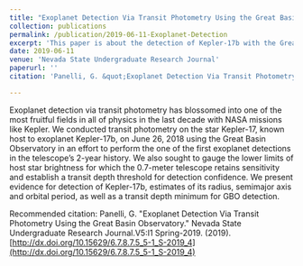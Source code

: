 ```yaml
---
title: "Exoplanet Detection Via Transit Photometry Using the Great Basin Observatory"
collection: publications
permalink: /publication/2019-06-11-Exoplanet-Detection
excerpt: 'This paper is about the detection of Kepler-17b with the Great Basin Observatory.'
date: 2019-06-11
venue: 'Nevada State Undergraduate Research Journal'
paperurl: ''
citation: 'Panelli, G. &quot;Exoplanet Detection Via Transit Photometry Using the Great Basin Observatory.&quot; <i>Nevada State Undergraduate Research Journal</i>.V5:I1 Spring-2019. (2019). http://dx.doi.org/10.15629/6.7.8.7.5_5-1_S-2019_4 '

---
```

Exoplanet detection via transit photometry has blossomed into one of the most fruitful fields in all of physics in the last decade with NASA missions like Kepler. We conducted transit photometry on the star Kepler-17, known host to exoplanet Kepler-17b, on June 26, 2018 using the Great Basin Observatory in an effort to perform the one of the first exoplanet detections in the telescope’s 2-year history. We also sought to gauge the lower limits of host star brightness for which the 0.7-meter telescope retains sensitivity and establish a transit depth threshold for detection confidence. We present evidence for detection of Kepler-17b, estimates of its radius, semimajor axis and
orbital period, as well as a transit depth minimum for GBO detection.

Recommended citation: Panelli, G. "Exoplanet Detection Via Transit Photometry Using the Great
Basin Observatory." Nevada State Undergraduate Research Journal.V5:I1 Spring-2019. (2019). [http://dx.doi.org/10.15629/6.7.8.7.5_5-1_S-2019_4](http://dx.doi.org/10.15629/6.7.8.7.5_5-1_S-2019_4)